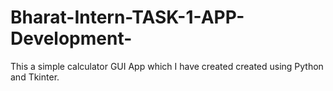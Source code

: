 # Bharat-Intern-TASK-1-APP-Development-
This a simple calculator GUI App which I have created created using Python and Tkinter.
